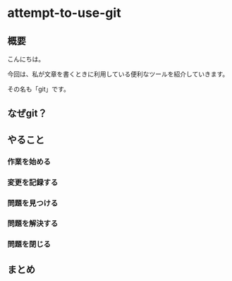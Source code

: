 # attempt-to-use-git

## 概要

こんにちは。

今回は、私が文章を書くときに利用している便利なツールを紹介していきます。

その名も「git」です。

## なぜgit？

## やること

### 作業を始める

### 変更を記録する

### 問題を見つける

### 問題を解決する

### 問題を閉じる

## まとめ